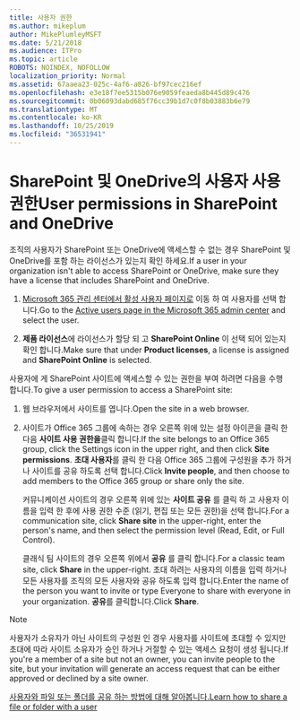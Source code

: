 ```yaml
---
title: 사용자 권한
ms.author: mikeplum
author: MikePlumleyMSFT
ms.date: 5/21/2018
ms.audience: ITPro
ms.topic: article
ROBOTS: NOINDEX, NOFOLLOW
localization_priority: Normal
ms.assetid: 67aaea23-025c-4af6-a826-bf97cec216ef
ms.openlocfilehash: e3e18f7ee5315b076e9059feaeda8b445d89c476
ms.sourcegitcommit: 0b06093dabd685f76cc39b1d7c0f8b03883b6e79
ms.translationtype: MT
ms.contentlocale: ko-KR
ms.lasthandoff: 10/25/2019
ms.locfileid: "36531941"
---
```

# <a name="user-permissions-in-sharepoint-and-onedrive"></a><span data-ttu-id="6a90f-102">SharePoint 및 OneDrive의 사용자 사용 권한</span><span class="sxs-lookup"><span data-stu-id="6a90f-102">User permissions in SharePoint and OneDrive</span></span>

<span data-ttu-id="6a90f-103">조직의 사용자가 SharePoint 또는 OneDrive에 액세스할 수 없는 경우 SharePoint 및 OneDrive를 포함 하는 라이선스가 있는지 확인 하세요.</span><span class="sxs-lookup"><span data-stu-id="6a90f-103">If a user in your organization isn't able to access SharePoint or OneDrive, make sure they have a license that includes SharePoint and OneDrive.</span></span> 
  
1. <span data-ttu-id="6a90f-104">[Microsoft 365 관리 센터에서 활성 사용자 페이지로](https://portal.office.com/adminportal/home#/users) 이동 하 여 사용자를 선택 합니다.</span><span class="sxs-lookup"><span data-stu-id="6a90f-104">Go to the [Active users page in the Microsoft 365 admin center](https://portal.office.com/adminportal/home#/users) and select the user.</span></span> 
    
2. <span data-ttu-id="6a90f-105">**제품 라이선스**에 라이선스가 할당 되 고 **SharePoint Online** 이 선택 되어 있는지 확인 합니다.</span><span class="sxs-lookup"><span data-stu-id="6a90f-105">Make sure that under **Product licenses**, a license is assigned and **SharePoint Online** is selected.</span></span> 
    
 <span data-ttu-id="6a90f-106">사용자에 게 SharePoint 사이트에 액세스할 수 있는 권한을 부여 하려면 다음을 수행 합니다.</span><span class="sxs-lookup"><span data-stu-id="6a90f-106">To give a user permission to access a SharePoint site:</span></span> 
  
1. <span data-ttu-id="6a90f-107">웹 브라우저에서 사이트를 엽니다.</span><span class="sxs-lookup"><span data-stu-id="6a90f-107">Open the site in a web browser.</span></span>
    
2. <span data-ttu-id="6a90f-108">사이트가 Office 365 그룹에 속하는 경우 오른쪽 위에 있는 설정 아이콘을 클릭 한 다음 **사이트 사용 권한을**클릭 합니다.</span><span class="sxs-lookup"><span data-stu-id="6a90f-108">If the site belongs to an Office 365 group, click the Settings icon in the upper right, and then click **Site permissions**.</span></span> <span data-ttu-id="6a90f-109">**초대 사용자**를 클릭 한 다음 Office 365 그룹에 구성원을 추가 하거나 사이트를 공유 하도록 선택 합니다.</span><span class="sxs-lookup"><span data-stu-id="6a90f-109">Click **Invite people**, and then choose to add members to the Office 365 group or share only the site.</span></span> 
    
    <span data-ttu-id="6a90f-110">커뮤니케이션 사이트의 경우 오른쪽 위에 있는 **사이트 공유** 를 클릭 하 고 사용자 이름을 입력 한 후에 사용 권한 수준 (읽기, 편집 또는 모든 권한)을 선택 합니다.</span><span class="sxs-lookup"><span data-stu-id="6a90f-110">For a communication site, click **Share site** in the upper-right, enter the person's name, and then select the permission level (Read, Edit, or Full Control).</span></span> 
    
    <span data-ttu-id="6a90f-111">클래식 팀 사이트의 경우 오른쪽 위에서 **공유** 를 클릭 합니다.</span><span class="sxs-lookup"><span data-stu-id="6a90f-111">For a classic team site, click **Share** in the upper-right.</span></span> <span data-ttu-id="6a90f-112">초대 하려는 사용자의 이름을 입력 하거나 모든 사용자를 조직의 모든 사용자와 공유 하도록 입력 합니다.</span><span class="sxs-lookup"><span data-stu-id="6a90f-112">Enter the name of the person you want to invite or type Everyone to share with everyone in your organization.</span></span> <span data-ttu-id="6a90f-113">**공유**를 클릭합니다.</span><span class="sxs-lookup"><span data-stu-id="6a90f-113">Click **Share**.</span></span>
    
> [!NOTE]
> <span data-ttu-id="6a90f-114">사용자가 소유자가 아닌 사이트의 구성원 인 경우 사용자를 사이트에 초대할 수 있지만 초대에 따라 사이트 소유자가 승인 하거나 거절할 수 있는 액세스 요청이 생성 됩니다.</span><span class="sxs-lookup"><span data-stu-id="6a90f-114">If you're a member of a site but not an owner, you can invite people to the site, but your invitation will generate an access request that can be either approved or declined by a site owner.</span></span> 
  
[<span data-ttu-id="6a90f-115">사용자와 파일 또는 폴더를 공유 하는 방법에 대해 알아봅니다.</span><span class="sxs-lookup"><span data-stu-id="6a90f-115">Learn how to share a file or folder with a user</span></span>](https://go.microsoft.com/fwlink/?linkid=533408)
  

